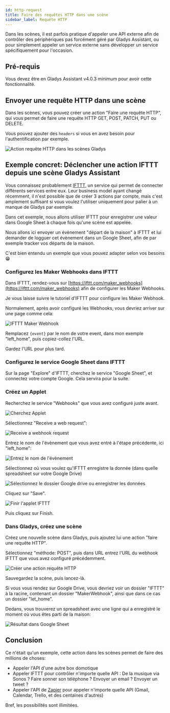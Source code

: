 ```yaml
---
id: http-request
title: Faire des requêtes HTTP dans une scène
sidebar_label: Requête HTTP
---
```


Dans les scènes, il est parfois pratique d'appeler une API externe afin de contrôler des périphériques pas forcément géré par Gladys Assistant, ou pour simplement appeler un service externe sans développer un service spécifiquement pour l'occasion.

## Pré-requis

Vous devez être en Gladys Assistant v4.0.3 minimum pour avoir cette fonctionnalité.

## Envoyer une requête HTTP dans une scène

Dans les scènes, vous pouvez créer une action "Faire une requête HTTP", qui vous permet de faire une requête HTTP GET, POST, PATCH, PUT ou DELETE.

Vous pouvez ajouter des `headers` si vous en avez besoin pour l'authentification par exemple.

![Action requête HTTP dans les scènes Gladys](../../../../../static/img/docs/fr/scenes/http-request/gladys-scene-http-request-box.jpg)

## Exemple concret: Déclencher une action IFTTT depuis une scène Gladys Assistant

Vous connaissez probablement [IFTTT](https://ifttt.com/), un service qui permet de connecter différents services entre eux. Leur business model ayant changé récemment, il n'est possible que de créer 3 actions par compte, mais c'est amplement suffisant si vous voulez l'utiliser uniquement pour palier à un manque de Gladys par exemple.

Dans cet exemple, nous allons utiliser IFTTT pour enregistrer une valeur dans Google Sheet à chaque fois qu'une scène est appelée.

Nous allons ici envoyer un évènement "départ de la maison" à IFTTT et lui demander de logguer cet évènement dans un Google Sheet, afin de par exemple tracker vos départs de la maison.

C'est bien entendu un exemple que vous pouvez adapter selon vos besoins 😁

### Configurez les Maker Webhooks dans IFTTT

Dans IFTTT, rendez-vous sur [https://ifttt.com/maker_webhooks](https://ifttt.com/maker_webhooks) afin de configurer les Maker Webhooks.

Je vous laisse suivre le tutoriel d'IFTTT pour configure les Maker Webhook.

Normalement, après avoir configuré les Webhooks, vous devriez arriver sur une page comme cela:

![IFTTT Maker Webhook](../../../../../static/img/docs/fr/scenes/http-request/iftt-configure-maker-webhook.jpg)

Remplacez `{event}` par le nom de votre event, dans mon exemple "left_home", puis copiez-collez l'URL.

Gardez l'URL pour plus tard.

### Configurez le service Google Sheet dans IFTTT

Sur la page "Explore" d'IFTTT, cherchez le service "Google Sheet", et connectez votre compte Google. Cela servira pour la suite.

### Créez un Applet

Recherchez le service "Webhooks" que vous avez configuré juste avant.

![Cherchez Applet](../../../../../static/img/docs/fr/scenes/http-request/ifttt-applet-1.jpg)

Sélectionnez "Receive a web request":

![Receive a webhook request](../../../../../static/img/docs/fr/scenes/http-request/ifttt-applet-2.jpg)

Entrez le nom de l'évènement que vous avez entré à l'étape précédente, ici "left_home":

![Entrez le nom de l'évènement](../../../../../static/img/docs/fr/scenes/http-request/ifttt-applet-3.jpg)

Sélectionnez où vous voulez qu'IFTTT enregistre la donnée (dans quelle spreadsheet sur votre Google Drive)

![Sélectionnez le dossier Google drive ou enregistrer les données](../../../../../static/img/docs/fr/scenes/http-request/ifttt-applet-4.jpg)

Cliquez sur "Save".

![Finir l'applet IFTTT](../../../../../static/img/docs/fr/scenes/http-request/ifttt-applet-5.jpg)

Puis cliquez sur Finish.

### Dans Gladys, créez une scène

Créez une nouvelle scène dans Gladys, puis ajoutez lui une action "faire une requête HTTP".

Sélectionnez "méthode: POST", puis dans URL entrez l'URL du webhook IFTTT que vous avez configuré précédemment.

![Créer une action requête HTTP](../../../../../static/img/docs/fr/scenes/http-request/gladys-scene-http-request-box.jpg)

Sauvegardez la scène, puis lancez-là.

Si vous vous rendez sur Google Drive, vous devriez voir un dossier "IFTTT" à la racine, contenant un dossier "MakerWebhook", ainsi que dans ce cas un dossier "let_home".

Dedans, vous trouverez un spreadsheet avec une ligne qui a enregistré le moment où vous êtes parti de la maison:

![Résultat dans Google Sheet](../../../../../static/img/docs/fr/scenes/http-request/google-sheet-result.jpg)

## Conclusion

Ce n'était qu'un exemple, cette action dans les scènes permet de faire des millions de choses:

- Appeler l'API d'une autre box domotique
- Appeler IFTTT pour contrôler n'importe quelle API : De la musique via Sonos ? Faire sonner son téléphone ? Envoyer un email ? Envoyer un tweet ?
- Appeler l'API de [Zapier](https://zapier.com/) pour appeler n'importe quelle API (Gmail, Calendar, Trello, et des centaines d'autres)

Bref, les possibilités sont illimitées.
